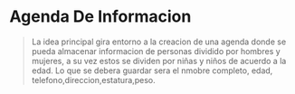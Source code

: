 # Agenda De Informacion
> La idea principal gira entorno a la creacion de una agenda donde se pueda almacenar informacion de personas dividido por hombres y mujeres, a su vez estos se dividen por niñas y niños de acuerdo a la edad. Lo que se debera guardar sera el nmobre completo, edad, telefono,direccion,estatura,peso.
